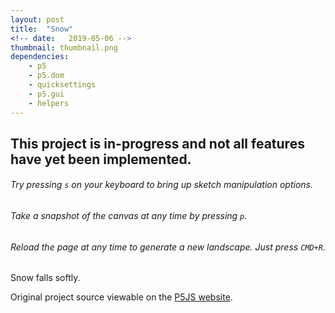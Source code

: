 ```yaml
---
layout: post
title:  "Snow"
<!-- date:   2019-05-06 -->
thumbnail: thumbnail.png
dependencies:
    - p5
    - p5.dom
    - quicksettings
    - p5.gui
    - helpers
---
```


<div id="sketch-holder">
    <script type="text/javascript" src="sketch/sketch.js"></script>
</div>

<!-- <button onclick="myFunction()">Toggle Text Visibility</button> -->

<div id="pageText" markdown="1">

## This project is in-progress and not all features have yet been implemented.

###### Try pressing ```s``` on your keyboard to bring up sketch manipulation options.

###### Take a snapshot of the canvas at any time by pressing ```p```.

###### Reload the page at any time to generate a new landscape. Just press ```CMD+R```.

Snow falls softly.



Original project source viewable on the [P5JS website](https://p5js.org/examples/simulate-snowflakes.html).

